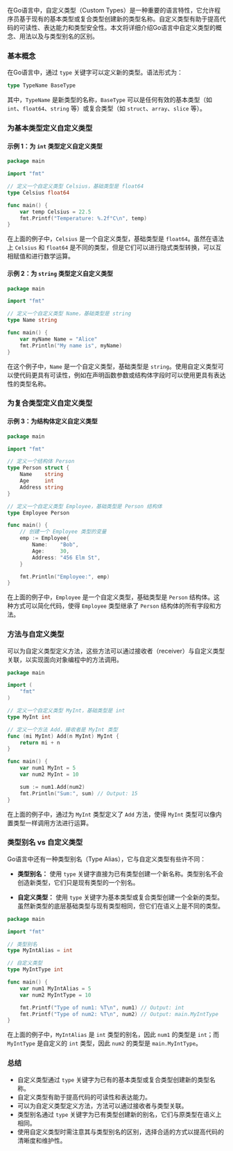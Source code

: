在Go语言中，自定义类型（Custom Types）是一种重要的语言特性，它允许程序员基于现有的基本类型或复合类型创建新的类型名称。自定义类型有助于提高代码的可读性、表达能力和类型安全性。本文将详细介绍Go语言中自定义类型的概念、用法以及与类型别名的区别。

### 基本概念

在Go语言中，通过 `type` 关键字可以定义新的类型。语法形式为：

```go
type TypeName BaseType
```

其中，`TypeName` 是新类型的名称，`BaseType` 可以是任何有效的基本类型（如 `int`、`float64`、`string` 等）或复合类型（如 `struct`、`array`、`slice` 等）。

### 为基本类型定义自定义类型

#### 示例 1：为 `int` 类型定义自定义类型

```go
package main

import "fmt"

// 定义一个自定义类型 Celsius，基础类型是 float64
type Celsius float64

func main() {
    var temp Celsius = 22.5
    fmt.Printf("Temperature: %.2f°C\n", temp)
}
```

在上面的例子中，`Celsius` 是一个自定义类型，基础类型是 `float64`。虽然在语法上 `Celsius` 和 `float64` 是不同的类型，但是它们可以进行隐式类型转换，可以互相赋值和进行数学运算。

#### 示例 2：为 `string` 类型定义自定义类型

```go
package main

import "fmt"

// 定义一个自定义类型 Name，基础类型是 string
type Name string

func main() {
    var myName Name = "Alice"
    fmt.Println("My name is", myName)
}
```

在这个例子中，`Name` 是一个自定义类型，基础类型是 `string`。使用自定义类型可以使代码更具有可读性，例如在声明函数参数或结构体字段时可以使用更具有表达性的类型名称。

### 为复合类型定义自定义类型

#### 示例 3：为结构体定义自定义类型

```go
package main

import "fmt"

// 定义一个结构体 Person
type Person struct {
    Name    string
    Age     int
    Address string
}

// 定义一个自定义类型 Employee，基础类型是 Person 结构体
type Employee Person

func main() {
    // 创建一个 Employee 类型的变量
    emp := Employee{
        Name:    "Bob",
        Age:     30,
        Address: "456 Elm St",
    }

    fmt.Println("Employee:", emp)
}
```

在上面的例子中，`Employee` 是一个自定义类型，基础类型是 `Person` 结构体。这种方式可以简化代码，使得 `Employee` 类型继承了 `Person` 结构体的所有字段和方法。

### 方法与自定义类型

可以为自定义类型定义方法，这些方法可以通过接收者（receiver）与自定义类型关联，以实现面向对象编程中的方法调用。

```go
package main

import (
    "fmt"
)

// 定义一个自定义类型 MyInt，基础类型是 int
type MyInt int

// 定义一个方法 Add，接收者是 MyInt 类型
func (mi MyInt) Add(n MyInt) MyInt {
    return mi + n
}

func main() {
    var num1 MyInt = 5
    var num2 MyInt = 10

    sum := num1.Add(num2)
    fmt.Println("Sum:", sum) // Output: 15
}
```

在上面的例子中，通过为 `MyInt` 类型定义了 `Add` 方法，使得 `MyInt` 类型可以像内置类型一样调用方法进行运算。

### 类型别名 vs 自定义类型

Go语言中还有一种类型别名（Type Alias），它与自定义类型有些许不同：

- **类型别名：** 使用 `type` 关键字直接为已有类型创建一个新名称。类型别名不会创造新类型，它们只是现有类型的一个别名。
  
- **自定义类型：** 使用 `type` 关键字为基本类型或复合类型创建一个全新的类型。虽然新类型的底层基础类型与现有类型相同，但它们在语义上是不同的类型。

```go
package main

import "fmt"

// 类型别名
type MyIntAlias = int

// 自定义类型
type MyIntType int

func main() {
    var num1 MyIntAlias = 5
    var num2 MyIntType = 10

    fmt.Printf("Type of num1: %T\n", num1) // Output: int
    fmt.Printf("Type of num2: %T\n", num2) // Output: main.MyIntType
}
```

在上面的例子中，`MyIntAlias` 是 `int` 类型的别名，因此 `num1` 的类型是 `int`；而 `MyIntType` 是自定义的 `int` 类型，因此 `num2` 的类型是 `main.MyIntType`。

### 总结

- 自定义类型通过 `type` 关键字为已有的基本类型或复合类型创建新的类型名称。
- 自定义类型有助于提高代码的可读性和表达能力。
- 可以为自定义类型定义方法，方法可以通过接收者与类型关联。
- 类型别名通过 `type` 关键字为已有类型创建新的别名，它们与原类型在语义上相同。
- 使用自定义类型时需注意其与类型别名的区别，选择合适的方式以提高代码的清晰度和维护性。